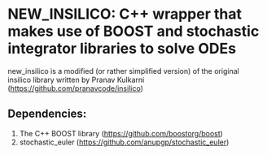 NEW_INSILICO: C++ wrapper that makes use of BOOST and stochastic integrator libraries to solve ODEs
=============================================
new_insilico is a modified (or rather simplified version) of the original insilico library written by Pranav Kulkarni (https://github.com/pranavcode/insilico) 

Dependencies:
-------------
1. The C++ BOOST library (https://github.com/boostorg/boost)
2. stochastic_euler (https://github.com/anupgp/stochastic_euler)